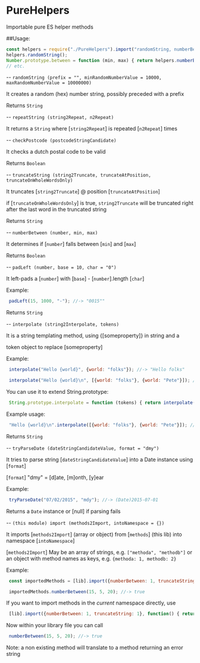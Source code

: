 # PureHelpers
Importable pure ES helper methods

##Usage:

```javascript
const helpers = require("./PureHelpers").import("randomString, numberBetween".split(","), {});
helpers.randomString();
Number.prototype.between = function (min, max) { return helpers.numberBetween(this, min, max); }
// etc.
```

--
`randomString (prefix = "", minRandomNumberValue = 10000, maxRandomNumberValue = 10000000)`

It creates a random (hex) number string, possibly preceded with a prefix

Returns `String`

--
`repeatString (string2Repeat, n2Repeat)`

It returns a `String` where [`string2Repeat`] is repeated [`n2Repeat`] times

--
`checkPostcode (postcodeStringCandidate)`

It checks a dutch postal code to be valid

Returns `Boolean`

--
`truncateString (string2Truncate, truncateAtPosition, truncateOnWholeWordsOnly)`

It truncates [`string2Truncate`] @ position [`truncateAtPosition`]

if [`truncateOnWholeWordsOnly`] is true, `string2Truncate` will be truncated right after the last word in the truncated string

Returns `String`

--
`numberBetween (number, min, max)`

It determines if [`number`] falls between [`min`] and [`max`]

Returns `Boolean`

--
`padLeft (number, base = 10, char = "0")`

It left-pads a [`number`] with [`base`] - [`number`].length [`char`]

Example:

```javascript
 padLeft(15, 1000, "-"); //-> "0015""
```

Returns `String`

--
`interpolate (string2Interpolate, tokens)`

It is a string templating method, using {[someproperty]} in string and a

token object to replace [someproperty]

Example:

```javascript
 interpolate("Hello {world}", {world: "folks"}); //-> "Hello folks"
```

```javascript
 interpolate("Hello {world}\n", [{world: "folks"}, {world: "Pete"}]); //-> "Hello folks\nHello Pete"
```

You can use it to extend String.prototype:

```javascript
 String.prototype.interpolate = function (tokens) { return interpolate(this, tokens); };
```

Example usage:

```javascript
 "Hello {world}\n".interpolate([{world: "folks"}, {world: "Pete"}]); //-> "Hello folks\nHello Pete"
```

Returns `String`

--
`tryParseDate (dateStringCandidateValue, format = "dmy")`

It tries to parse string [`dateStringCandidateValue`] into a Date instance using [`format`]

[`format`] "dmy" = [d]ate, [m]onth, [y]ear

Example:

```javascript
 tryParseDate("07/02/2015", "mdy"); //-> (Date)2015-07-01
```

Returns a `Date` instance or [null] if parsing fails

--
`(this module) import (methods2Import, intoNamespace = {})`

It imports [`methods2Import`] (array or object) from [`methods`] (this lib) into namespace [`intoNamespace`]

[`methods2Import`] May be an array of strings, e.g.  `["methoda", "methodb"]` or an object with method names as keys, e.g. `{methoda: 1, methodb: 2}`

Example:

```javascript
 const importedMethods = [lib].import({numberBetween: 1, truncateString: 1}, {});
```

```javascript
 importedMethods.numberBetween(15, 5, 20); //-> true
```

If you want to import methods in the *current* namespace directly, use

```javascript
 [lib].import({numberBetween: 1, truncateString: 1}, function() { return this; }());
```

Now within your library file you can call

```javascript
 numberBetween(15, 5, 20); //-> true
```

Note: a non existing method will translate to a method returning an error string
